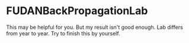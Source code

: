 # FUDANBackPropagationLab
This may be helpful for you.
But my result isn't good enough.
Lab differs from year to year.
Try to finish this by yourself.
